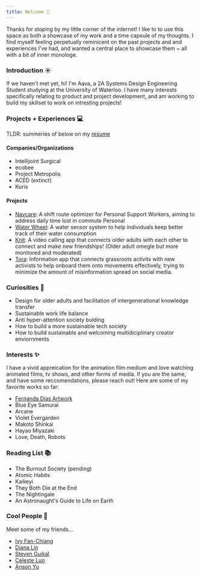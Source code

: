 ```yaml
---
title: Welcome 👋
---
```


Thanks for stoping by my little corner of the internet! I like to to use this space as both a showcase of my work and a time capsule of my thoughts. I find myself feeling perpetually reminicent on the past projects and and experiences I've had, and wanted a central place to showcase them ~ all with a bit of inner monologe. 

### Introduction ☀️

If we haven't met yet, hi! I'm Aava, a 2A Systems Design Engineering Student studying at the University of Waterloo. I have many interests specifically relating to product and project development, and am working to build my skillset to work on intresting projects! 


### Projects + Experiences 💻

TLDR: summeries of below on my [resume](https://drive.google.com/file/d/1mf_8wP-CyTGyn9YIKHWq406bnMnQjply/view?usp=sharing)

#### Companies/Organizations
- Intellijoint Surgical
- ecobee
- Project Metropolis
- ACED (extinct)
- Kuris

#### Projects
- [Navcare](https://devpost.com/software/navcare): A shift route optimizer for Personal Support Workers, aiming to address daily time lost in commute Personal 
- [Water Wheel](https://devpost.com/software/water-wheel): A water sensor system to help individuals keep better track of their water consumption
- [Knit](devpost.com/software/knit): A video calling app that connects older adults with each other to connect and make new friendships! (Older adult omegle but more monitored and moderated)
- [Tora](https://devpost.com/software/tora-70zn3e): Information app that connects grassroots activits with new activists to help onboard them onto movements effectively, trying to minimize the amount of misinformation spread on social media. 


### Curiosities 💭
- Design for older adults and facilitation of intergenerational knowledge transfer
- Sustainable work life balance
- Anti hyper-attention society bulding 
- How to build a more sustainable tech society 
- How to build sustainable and welcoming multidiciplinary creator enviornments 

### Interests ✨
I have a vivid appreication for the animation film medium and love watching animated films, tv shows, and other forms of media. If you are the same, and have some reccomendations, please reach out! Here are some of my favorite works so far: 
- [Fernanda Dias Artwork](https://www.youtube.com/@fernandadiasartwork)
- Blue Eye Samurai
- Arcane
- Violet Evergarden
- Makoto Shinkai
- Hayao Miyazaki
- Love, Death, Robots

### Reading List 📚
- The Burnout Society (pending)
- Atomic Habits
- Kaikeyi
- They Both Die at the End 
- The Nightingale
- An Astronaught's Guide to Life on Earth


### Cool People 🍻
Meet some of my friends...
- [Ivy Fan-Chiang](https://ivyfanchiang.ca/)
- [Diana Lin](https://lindiana.ca/)
- [Steven Guikal](https://fluix.one/)
- [Celeste Luo](https://dulldesk.github.io/)
- [Anson Yu](https://ansonyu.me/)

<!-- 
This is a blank Quartz installation.
See the [documentation](https://quartz.jzhao.xyz) for how to get started. -->
